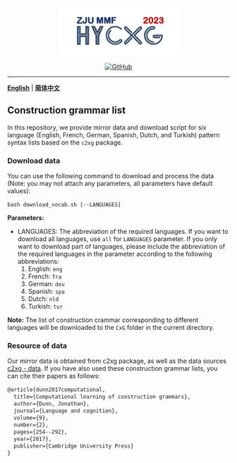 <p align="center" >
    <a href="https://github.com/xlxwalex/HyCxG/tree/main/HyCXG">
    <br>
    <img src="https://github.com/xlxwalex/HyCxG/blob/main/figures/sub-logo.png" width="275"/>
    <br>
    </a>
</p>
<p align="center">
    <a href="https://github.com/xlxwalex/HyCxG/blob/main/LICENSE">
        <img alt="GitHub" src="https://img.shields.io/github/license/xlxwalex/HyCxG.svg?color=blue&style=flat-square">
    </a>
</p>

---

[**English**](https://github.com/xlxwalex/HyCxG/tree/main/HyCxG/dataset) | [**简体中文**](https://github.com/xlxwalex/HyCxG/tree/main/HyCxG/dataset/README_ZH.md)

## Construction grammar list

In this repository, we provide mirror data and download script for six language (English, French, German, Spanish, Dutch, and Turkish) pattern syntax lists based on the `c2xg` package.

### Download data
You can use the following command to download and process the data (Note: you may not attach any parameters, all parameters have default values):
```shell
bash download_vocab.sh [--LANGUAGES]
```
**Parameters:**
+ LANGUAGES: The abbreviation of the required languages. If you want to download all languages, use `all` for `LANGUAGES` parameter. If you only want to download part of languages, please include the abbreviation of the required languages in the parameter according to the following abbreviations:
  1. English: `eng`
  2. French: `fra`
  3. German: `deu`
  4. Spanish: `spa`
  5. Dutch: `nld`
  6. Turkish: `tur`

**Note:** The list of construction crammar corresponding to different languages will be downloaded to the `CxG` folder in the current directory.

### Resource of data
Our mirror data is obtained from c2xg package, as well as the data sources [c2xg - data](https://github.com/jonathandunn/c2xg/tree/master/c2xg/data/models). If you have also used these construction grammar lists, you can cite their papers as follows:
```
@article{dunn2017computational,
  title={Computational learning of construction grammars},
  author={Dunn, Jonathan},
  journal={Language and cognition},
  volume={9},
  number={2},
  pages={254--292},
  year={2017},
  publisher={Cambridge University Press}
}
```
